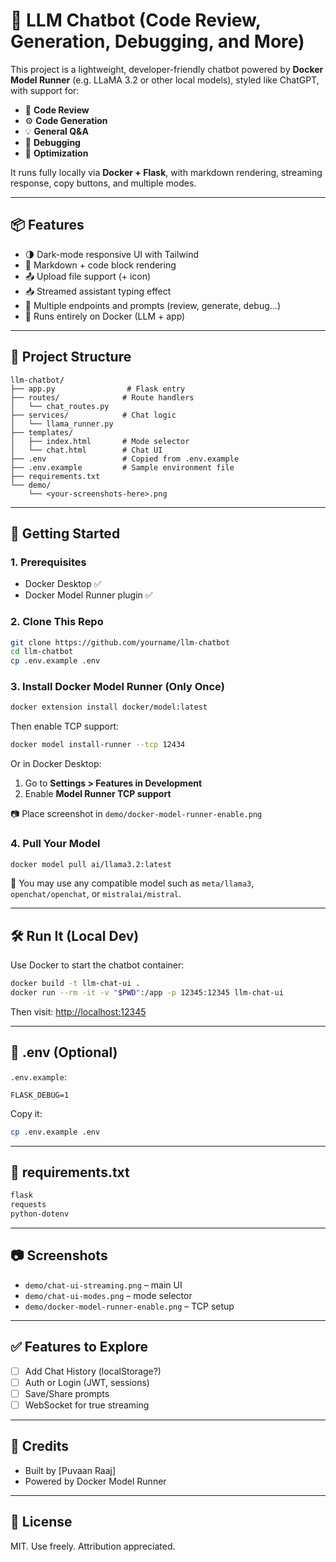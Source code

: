 # 🧠 LLM Chatbot (Code Review, Generation, Debugging, and More)

This project is a lightweight, developer-friendly chatbot powered by **Docker Model Runner** (e.g. LLaMA 3.2 or other local models), styled like ChatGPT, with support for:

* 🚠 **Code Review**
* ⚙️ **Code Generation**
* 💡 **General Q\&A**
* 🐞 **Debugging**
* 🚀 **Optimization**

It runs fully locally via **Docker + Flask**, with markdown rendering, streaming response, copy buttons, and multiple modes.

---

## 📦 Features

* 🌗 Dark-mode responsive UI with Tailwind
* 📝 Markdown + code block rendering
* 📤 Upload file support (+ icon)
* 📥 Streamed assistant typing effect
* 🔌 Multiple endpoints and prompts (review, generate, debug...)
* 🐳 Runs entirely on Docker (LLM + app)

---

## 📂 Project Structure

```
llm-chatbot/
├── app.py                # Flask entry
├── routes/              # Route handlers
│   └── chat_routes.py
├── services/            # Chat logic
│   └── llama_runner.py
├── templates/
│   ├── index.html       # Mode selector
│   └── chat.html        # Chat UI
├── .env                 # Copied from .env.example
├── .env.example         # Sample environment file
├── requirements.txt
└── demo/
    └── <your-screenshots-here>.png
```

---

## 🚀 Getting Started

### 1. Prerequisites

* Docker Desktop ✅
* Docker Model Runner plugin ✅

### 2. Clone This Repo

```bash
git clone https://github.com/yourname/llm-chatbot
cd llm-chatbot
cp .env.example .env
```

### 3. Install Docker Model Runner (Only Once)

```bash
docker extension install docker/model:latest
```

Then enable TCP support:

```bash
docker model install-runner --tcp 12434
```

Or in Docker Desktop:

1. Go to **Settings > Features in Development**
2. Enable **Model Runner TCP support**

📷 Place screenshot in `demo/docker-model-runner-enable.png`

### 4. Pull Your Model

```bash
docker model pull ai/llama3.2:latest
```

🧠 You may use any compatible model such as `meta/llama3`, `openchat/openchat`, or `mistralai/mistral`.

---

## 🛠 Run It (Local Dev)

Use Docker to start the chatbot container:

```bash
docker build -t llm-chat-ui .
docker run --rm -it -v "$PWD":/app -p 12345:12345 llm-chat-ui
```

Then visit: [http://localhost:12345](http://localhost:12345)

---

## 🔧 .env (Optional)

`.env.example`:

```env
FLASK_DEBUG=1
```

Copy it:

```bash
cp .env.example .env
```

---

## 📄 requirements.txt

```txt
flask
requests
python-dotenv
```

---

## 📷 Screenshots

* `demo/chat-ui-streaming.png` – main UI
* `demo/chat-ui-modes.png` – mode selector
* `demo/docker-model-runner-enable.png` – TCP setup

---

## ✅ Features to Explore

* [ ] Add Chat History (localStorage?)
* [ ] Auth or Login (JWT, sessions)
* [ ] Save/Share prompts
* [ ] WebSocket for true streaming

---

## 🧠 Credits

* Built by \[Puvaan Raaj]
* Powered by Docker Model Runner

---

## 📜 License

MIT. Use freely. Attribution appreciated.
